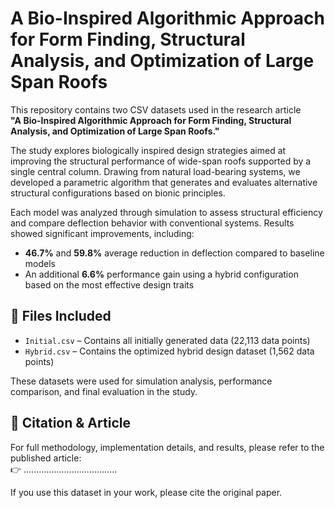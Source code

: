 # A Bio-Inspired Algorithmic Approach for Form Finding, Structural Analysis, and Optimization of Large Span Roofs

This repository contains two CSV datasets used in the research article  
**"A Bio-Inspired Algorithmic Approach for Form Finding, Structural Analysis, and Optimization of Large Span Roofs."**

The study explores biologically inspired design strategies aimed at improving the structural performance of wide-span roofs supported by a single central column. Drawing from natural load-bearing systems, we developed a parametric algorithm that generates and evaluates alternative structural configurations based on bionic principles.

Each model was analyzed through simulation to assess structural efficiency and compare deflection behavior with conventional systems. Results showed significant improvements, including:

- **46.7%** and **59.8%** average reduction in deflection compared to baseline models  
- An additional **6.6%** performance gain using a hybrid configuration based on the most effective design traits

## 📁 Files Included

- `Initial.csv` – Contains all initially generated data (22,113 data points)  
- `Hybrid.csv` – Contains the optimized hybrid design dataset (1,562 data points)

These datasets were used for simulation analysis, performance comparison, and final evaluation in the study.

## 📄 Citation & Article

For full methodology, implementation details, and results, please refer to the published article:  
👉 .....................................

If you use this dataset in your work, please cite the original paper.
